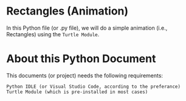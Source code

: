 # Rectangles (Animation)
In this Python file (or .py file), we will do a simple animation (i.e., Rectangles) using the ```Turtle Module```.

# About this Python Document
This documents (or project) needs the following requirements:
```
Python IDLE (or Visual Studio Code, according to the preferance)
Turtle Module (which is pre-installed in most cases)
```
